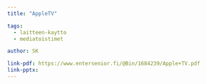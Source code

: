 ```yaml
---
title: "AppleTV"

tags:
  - laitteen-kaytto
  - mediatoistimet

author: SK

link-pdf: https://www.entersenior.fi/@Bin/1684239/Apple+TV.pdf
link-pptx: 
---
```


